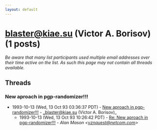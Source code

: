 ```yaml
---
layout: default
---
```


# blaster@kiae.su (Victor A. Borisov) (1 posts)

_Be aware that many list participants used multiple email addresses over their time active on the list. As such this page may not contain all threads available._

## Threads

### New aproach in pgp-randomizer!!!
+ 1993-10-13 (Wed, 13 Oct 93 03:36:37 PDT) - [New aproach in pgp-randomizer!!!](/archive/1993/10/aa89405e150ed0efdc9e3fe3c94ad136303b6b3cb1f50d8b2ab4ff8bf715cfa5) - _blaster@kiae.su (Victor A. Borisov)_
  + 1993-10-13 (Wed, 13 Oct 93 10:26:42 PDT) - [Re: New aproach in pgp-randomizer!!!](/archive/1993/10/5e2f421cd8beacb8b868fd3c9395804741d867bf6b0710f670599aa186a9ff67) - _Alan Mason \<vznquest@netcom.com\>_

